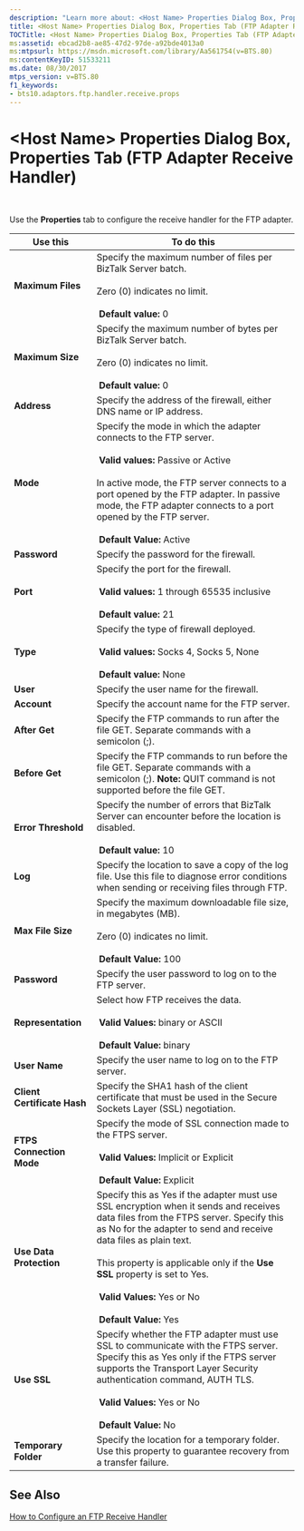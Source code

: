 ```yaml
---
description: "Learn more about: <Host Name> Properties Dialog Box, Properties Tab (FTP Adapter Receive Handler)"
title: <Host Name> Properties Dialog Box, Properties Tab (FTP Adapter Receive Handler)
TOCTitle: <Host Name> Properties Dialog Box, Properties Tab (FTP Adapter Receive Handler)
ms:assetid: ebcad2b8-ae85-47d2-97de-a92bde4013a0
ms:mtpsurl: https://msdn.microsoft.com/library/Aa561754(v=BTS.80)
ms:contentKeyID: 51533211
ms.date: 08/30/2017
mtps_version: v=BTS.80
f1_keywords:
- bts10.adaptors.ftp.handler.receive.props
---
```


# \<Host Name\> Properties Dialog Box, Properties Tab (FTP Adapter Receive Handler)

 

Use the **Properties** tab to configure the receive handler for the FTP adapter.

<table>
<thead>
<tr class="header">
<th>Use this</th>
<th>To do this</th>
</tr>
</thead>
<tbody>
<tr class="odd">
<td><strong>Maximum Files</strong></td>
<td>Specify the maximum number of files per BizTalk Server batch.<br />
<br />
Zero (0) indicates no limit.<br />
<br />
 <strong>Default value:</strong> 0</td>
</tr>
<tr class="even">
<td><strong>Maximum Size</strong></td>
<td>Specify the maximum number of bytes per BizTalk Server batch.<br />
<br />
Zero (0) indicates no limit.<br />
<br />
 <strong>Default value:</strong> 0</td>
</tr>
<tr class="odd">
<td><strong>Address</strong></td>
<td>Specify the address of the firewall, either DNS name or IP address.</td>
</tr>
<tr class="even">
<td><strong>Mode</strong></td>
<td>Specify the mode in which the adapter connects to the FTP server.<br />
<br />
 <strong>Valid values:</strong> Passive or Active<br />
<br />
In active mode, the FTP server connects to a port opened by the FTP adapter. In passive mode, the FTP adapter connects to a port opened by the FTP server.<br />
<br />
 <strong>Default Value:</strong> Active</td>
</tr>
<tr class="odd">
<td><strong>Password</strong></td>
<td>Specify the password for the firewall.</td>
</tr>
<tr class="even">
<td><strong>Port</strong></td>
<td>Specify the port for the firewall.<br />
<br />
 <strong>Valid values:</strong> 1 through 65535 inclusive<br />
<br />
 <strong>Default value:</strong> 21</td>
</tr>
<tr class="odd">
<td><strong>Type</strong></td>
<td>Specify the type of firewall deployed.<br />
<br />
 <strong>Valid values:</strong> Socks 4, Socks 5, None<br />
<br />
 <strong>Default value:</strong> None</td>
</tr>
<tr class="even">
<td><strong>User</strong></td>
<td>Specify the user name for the firewall.</td>
</tr>
<tr class="odd">
<td><strong>Account</strong></td>
<td>Specify the account name for the FTP server.</td>
</tr>
<tr class="even">
<td><strong>After Get</strong></td>
<td>Specify the FTP commands to run after the file GET. Separate commands with a semicolon (;).</td>
</tr>
<tr class="odd">
<td><strong>Before Get</strong></td>
<td>Specify the FTP commands to run before the file GET. Separate commands with a semicolon (;). <strong>Note:</strong> QUIT command is not supported before the file GET.</td>
</tr>
<tr class="even">
<td><strong>Error Threshold</strong></td>
<td>Specify the number of errors that BizTalk Server can encounter before the location is disabled.<br />
<br />
 <strong>Default value:</strong> 10</td>
</tr>
<tr class="odd">
<td><strong>Log</strong></td>
<td>Specify the location to save a copy of the log file. Use this file to diagnose error conditions when sending or receiving files through FTP.</td>
</tr>
<tr class="even">
<td><strong>Max File Size</strong></td>
<td>Specify the maximum downloadable file size, in megabytes (MB).<br />
<br />
Zero (0) indicates no limit.<br />
<br />
 <strong>Default Value:</strong> 100</td>
</tr>
<tr class="odd">
<td><strong>Password</strong></td>
<td>Specify the user password to log on to the FTP server.</td>
</tr>
<tr class="even">
<td><strong>Representation</strong></td>
<td>Select how FTP receives the data.<br />
<br />
 <strong>Valid Values:</strong> binary or ASCII<br />
<br />
 <strong>Default Value:</strong> binary</td>
</tr>
<tr class="odd">
<td><strong>User Name</strong></td>
<td>Specify the user name to log on to the FTP server.</td>
</tr>
<tr class="even">
<td><strong>Client Certificate Hash</strong></td>
<td>Specify the SHA1 hash of the client certificate that must be used in the Secure Sockets Layer (SSL) negotiation.</td>
</tr>
<tr class="odd">
<td><strong>FTPS Connection Mode</strong></td>
<td>Specify the mode of SSL connection made to the FTPS server.<br />
<br />
 <strong>Valid Values:</strong> Implicit or Explicit<br />
<br />
 <strong>Default Value:</strong> Explicit</td>
</tr>
<tr class="even">
<td><strong>Use Data Protection</strong></td>
<td>Specify this as Yes if the adapter must use SSL encryption when it sends and receives data files from the FTPS server. Specify this as No for the adapter to send and receive data files as plain text.<br />
<br />
This property is applicable only if the <strong>Use SSL</strong> property is set to Yes.<br />
<br />
 <strong>Valid Values:</strong> Yes or No<br />
<br />
 <strong>Default Value:</strong> Yes</td>
</tr>
<tr class="odd">
<td><strong>Use SSL</strong></td>
<td>Specify whether the FTP adapter must use SSL to communicate with the FTPS server. Specify this as Yes only if the FTPS server supports the Transport Layer Security authentication command, AUTH TLS.<br />
<br />
 <strong>Valid Values:</strong> Yes or No<br />
<br />
 <strong>Default Value:</strong> No</td>
</tr>
<tr class="even">
<td><strong>Temporary Folder</strong></td>
<td>Specify the location for a temporary folder. Use this property to guarantee recovery from a transfer failure.</td>
</tr>
</tbody>
</table>


## See Also

[How to Configure an FTP Receive Handler](https://msdn.microsoft.com/library/aa561710\(v=bts.80\))

